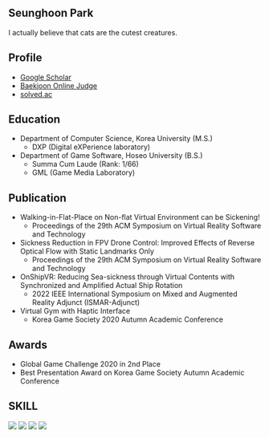 ## Seunghoon Park
I actually believe that cats are the cutest creatures.

## Profile
- [Google Scholar](https://scholar.google.com/citations?user=d3wF17UAAAAJ&hl=ko)
- [Baekjoon Online Judge](https://www.acmicpc.net/user/hoonforalice)
- [solved.ac](https://solved.ac/profile/hoonforalice)

## Education
- Department of Computer Science, Korea University (M.S.)
  - DXP (Digital eXPerience laboratory)
- Department of Game Software, Hoseo University (B.S.)
  - Summa Cum Laude (Rank: 1/66)
  - GML (Game Media Laboratory)

## Publication
- Walking-in-Flat-Place on Non-flat Virtual Environment can be Sickening!
  - Proceedings of the 29th ACM Symposium on Virtual Reality Software and Technology
- Sickness Reduction in FPV Drone Control: Improved Effects of Reverse Optical Flow with Static Landmarks Only
  - Proceedings of the 29th ACM Symposium on Virtual Reality Software and Technology
- OnShipVR: Reducing Sea-sickness through Virtual Contents with Synchronized and Amplified Actual Ship Rotation
  - 2022 IEEE International Symposium on Mixed and Augmented Reality Adjunct (ISMAR-Adjunct)
- Virtual Gym with Haptic Interface
  - Korea Game Society 2020 Autumn Academic Conference 

## Awards
- Global Game Challenge 2020 in 2nd Place
- Best Presentation Award on Korea Game Society Autumn Academic Conference
  
<h2 align="left"><b>SKILL</b></h2>
<p align="left">
  
<img src="https://img.shields.io/badge/C/C++-%2300599C.svg?style=for-the-badge&logo=c%2B%2B&logoColor=white"/>
<img src="https://img.shields.io/badge/c%23-%2300599C.svg?style=for-the-badge&logo=c-sharp&logoColor=white"/>
<img src="https://img.shields.io/badge/unity-%23313131.svg?style=for-the-badge&logo=unity&logoColor=white"/>
<img src="https://img.shields.io/badge/unrealengine-%23313131.svg?style=for-the-badge&logo=unrealengine&logoColor=white"/>
  </p>
